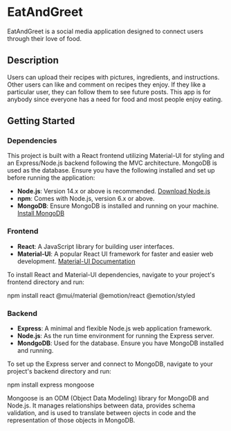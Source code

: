 #  EatAndGreet

EatAndGreet is a social media application designed to connect users through their love of food.

## Description

Users can upload their recipes with pictures, ingredients, and instructions. Other users can like and comment on recipes they enjoy. If they like a particular user, they can follow them to see future posts. This app is for anybody since everyone has a need for food and most people enjoy eating.

## Getting Started

### Dependencies

This project is built with a React frontend utilizing Material-UI for styling and an Express/Node.js backend following the MVC architecture. MongoDB is used as the database. Ensure you have the following installed and set up before running the application:

- **Node.js**: Version 14.x or above is recommended. [Download Node.js](https://nodejs.org/en/)
- **npm**: Comes with Node.js, version 6.x or above.
- **MongoDB**: Ensure MongoDB is installed and running on your machine. [Install MongoDB](https://www.mongodb.com/)

### Frontend

- **React**: A JavaScript library for building user interfaces.
- **Material-UI**: A popular React UI framework for faster and easier web development. [Material-UI Documentation](https://mui.com/)

To install React and Material-UI dependencies, navigate to your project's frontend directory and run:

npm install react @mui/material @emotion/react @emotion/styled

### Backend

- **Express**: A minimal and flexible Node.js web application framework.
- **Node.js**: As the run time environment for running the Express server.
- **MondgoDB**: Used for the database.  Ensure you have MongoDB installed and running.

To set up the Express server and connect to MongoDB, navigate to your project's backend directory and run:

npm install express mongoose

Mongoose is an ODM (Object Data Modeling) library for MongoDB and Node.js.  It manages relationships between
data, provides schema validation, and is used to translate between ojects in code and the representation of those objects
in MongoDB.
